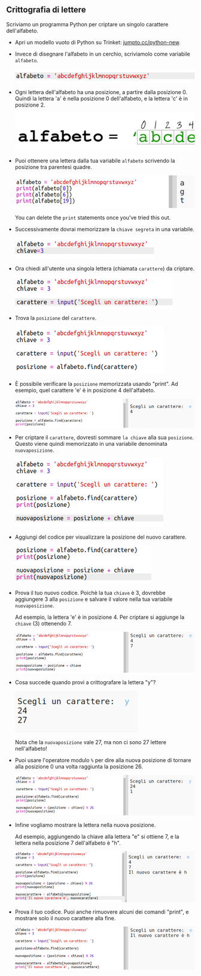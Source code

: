 ## Crittografia di lettere

Scriviamo un programma Python per criptare un singolo carattere dell'alfabeto.

+ Apri un modello vuoto di Python su Trinket: <a href="http://jumpto.cc/python-new" target="_blank">jumpto.cc/python-new</a>.

+ Invece di disegnare l'alfabeto in un cerchio, scriviamolo come variabile `alfabeto`.
    
    ![screenshot](images/messages-alphabet.png)

+ Ogni lettera dell'alfabeto ha una posizione, a partire dalla posizione 0. Quindi la lettera 'a' è nella posizione 0 dell'alfabeto, e la lettera 'c' è in posizione 2.
    
    ![screenshot](images/messages-array.png)

+ Puoi ottenere una lettera dalla tua variabile `alfabeto` scrivendo la posizione tra parentesi quadre.
    
    ![screenshot](images/messages-alphabet-array.png)
    
    You can delete the `print` statements once you've tried this out.

+ Successivamente dovrai memorizzare la `chiave segreta` in una variabile.
    
    ![screenshot](images/messages-key.png)

+ Ora chiedi all'utente una singola lettera (chiamata `carattere`) da criptare.
    
    ![screenshot](images/messages-character.png)

+ Trova la `posizione` del `carattere`.
    
    ![screenshot](images/messages-position.png)

+ È possibile verificare la `posizione` memorizzata usando "print". Ad esempio, quel carattere 'e' è in posizione 4 dell'alfabeto.
    
    ![screenshot](images/messages-position-test.png)

+ Per criptare il `carattere`, dovresti sommare `la chiave` alla sua `posizione`. Questo viene quindi memorizzato in una variabile denominata `nuovaposizione`.
    
    ![screenshot](images/messages-newposition.png)

+ Aggiungi del codice per visualizzare la posizione del nuovo carattere.
    
    ![screenshot](images/messages-newposition-print.png)

+ Prova il tuo nuovo codice. Poichè la tua `chiave` è 3, dovrebbe aggiungere 3 alla `posizione` e salvare il valore nella tua variabile `nuovaposizione`.
    
    Ad esempio, la lettera 'e' è in posizione 4. Per criptare si aggiunge la `chiave` (3) ottenendo 7.
    
    ![screenshot](images/messages-newposition-test.png)

+ Cosa succede quando provi a crittografare la lettera "y"?
    
    ![screenshot](images/messages-modulus-bug.png)
    
    Nota che la `nuovaposizione` vale 27, ma non ci sono 27 lettere nell'alfabeto!

+ Puoi usare l'operatore modulo `%` per dire alla nuova posizione di tornare alla posizione 0 una volta raggiunta la posizione 26.
    
    ![screenshot](images/messages-modulus.png)

+ Infine vogliamo mostrare la lettera nella nuova posizione.
    
    Ad esempio, aggiungendo la chiave alla lettera "e" si ottiene 7, e la lettera nella posizione 7 dell'alfabeto è "h".
    
    ![screenshot](images/messages-newcharacter.png)

+ Prova il tuo codice. Puoi anche rimuovere alcuni dei comandi "print", e mostrare solo il nuovo carattere alla fine.
    
    ![screenshot](images/messages-enc-test.png)